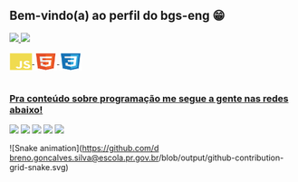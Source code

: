 ## Bem-vindo(a) ao perfil do bgs-eng 😁

 <div>
   <a href="https://github.com/bgs-eng">
   <img height="180em" src="https://github-readme-stats.vercel.app/api?username=devemdobro&show_icons=true&theme=tokyonight&include_all_commits=true&count_private=true"/>
   <img height="180em" src="https://github-readme-stats.vercel.app/api/top-langs/?username=bgs-eng&layout=compact&langs_count=6&theme=tokyonight"/>

</div>
<div style="display: inline_block"><br>
  <img align="center" alt="Js" height="30" width="40" src="https://raw.githubusercontent.com/devicons/devicon/master/icons/javascript/javascript-plain.svg">
  <img align="center" alt="HTML" height="30" width="40" src="https://raw.githubusercontent.com/devicons/devicon/master/icons/html5/html5-original.svg">
  <img align="center" alt="CSS" height="30" width="40" src="https://raw.githubusercontent.com/devicons/devicon/master/icons/css3/css3-original.svg">
</div>
 
 <br>
 
  ### Pra conteúdo sobre programação me segue a gente nas redes abaixo!
 
<div> 
  <a href="https://www.youtube.com/breno.goncalves.silva@escola.pr.gov.br" target="_blank"><img src="https://img.shields.io/badge/YouTube-FF0000?style=for-the-badge&logo=youtube&logoColor=red" target="_blank"></a>
  <a href="https://instagram.com/breno.goncalves.silva@escola.pr.gov.br" target="_blank"><img src="https://img.shields.io/badge/-Instagram-%23E4405F?style=for-the-badge&logo=instagram&logoColor=white" target="_blank"></a>
 <a href="https://discord.gg/SmartShit(Breno)#8641" target="_blank"><img src="https://img.shields.io/badge/Discord-7289DA?style=for-the-badge&logo=discord&logoColor=red" target="_blank"></a> 
  <a href = "mailto: breno.goncalves.silva@escola.pr.gov.br"><img src="https://img.shields.io/badge/-Gmail-%23333?style=for-the-badge&logo=gmail&logoColor=red" target="_blank"></a>
  <a href="https://www.linkedin.com/in/ricardohdias" target="_blank"><img src="https://img.shields.io/badge/-LinkedIn-%230077B5?style=for-the-badge&logo=linkedin&logoColor=white" target="_blank"></a> 
 
  ![Snake animation](https://github.com/d
  breno.goncalves.silva@escola.pr.gov.br/blob/output/github-contribution-grid-snake.svg)

</div>
